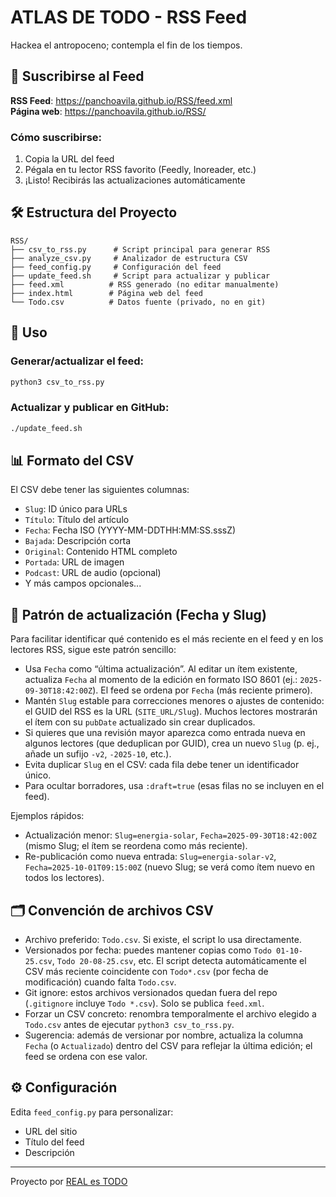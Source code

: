 # ATLAS DE TODO - RSS Feed

Hackea el antropoceno; contempla el fin de los tiempos.

## 📡 Suscribirse al Feed

**RSS Feed**: https://panchoavila.github.io/RSS/feed.xml  
**Página web**: https://panchoavila.github.io/RSS/

### Cómo suscribirse:
1. Copia la URL del feed
2. Pégala en tu lector RSS favorito (Feedly, Inoreader, etc.)
3. ¡Listo! Recibirás las actualizaciones automáticamente

## 🛠 Estructura del Proyecto

```
RSS/
├── csv_to_rss.py      # Script principal para generar RSS
├── analyze_csv.py     # Analizador de estructura CSV
├── feed_config.py     # Configuración del feed
├── update_feed.sh     # Script para actualizar y publicar
├── feed.xml          # RSS generado (no editar manualmente)
├── index.html        # Página web del feed
└── Todo.csv          # Datos fuente (privado, no en git)
```

## 📝 Uso

### Generar/actualizar el feed:
```bash
python3 csv_to_rss.py
```

### Actualizar y publicar en GitHub:
```bash
./update_feed.sh
```

## 📊 Formato del CSV

El CSV debe tener las siguientes columnas:
- `Slug`: ID único para URLs
- `Título`: Título del artículo
- `Fecha`: Fecha ISO (YYYY-MM-DDTHH:MM:SS.sssZ)
- `Bajada`: Descripción corta
- `Original`: Contenido HTML completo
- `Portada`: URL de imagen
- `Podcast`: URL de audio (opcional)
- Y más campos opcionales...

## 🔁 Patrón de actualización (Fecha y Slug)

Para facilitar identificar qué contenido es el más reciente en el feed y en los lectores RSS, sigue este patrón sencillo:

- Usa `Fecha` como “última actualización”. Al editar un ítem existente, actualiza `Fecha` al momento de la edición en formato ISO 8601 (ej.: `2025-09-30T18:42:00Z`). El feed se ordena por `Fecha` (más reciente primero).
- Mantén `Slug` estable para correcciones menores o ajustes de contenido: el GUID del RSS es la URL (`SITE_URL/Slug`). Muchos lectores mostrarán el ítem con su `pubDate` actualizado sin crear duplicados.
- Si quieres que una revisión mayor aparezca como entrada nueva en algunos lectores (que deduplican por GUID), crea un nuevo `Slug` (p. ej., añade un sufijo `-v2`, `-2025-10`, etc.).
- Evita duplicar `Slug` en el CSV: cada fila debe tener un identificador único.
- Para ocultar borradores, usa `:draft=true` (esas filas no se incluyen en el feed).

Ejemplos rápidos:
- Actualización menor: `Slug=energia-solar`, `Fecha=2025-09-30T18:42:00Z` (mismo Slug; el ítem se reordena como más reciente).
- Re-publicación como nueva entrada: `Slug=energia-solar-v2`, `Fecha=2025-10-01T09:15:00Z` (nuevo Slug; se verá como ítem nuevo en todos los lectores).

## 🗂️ Convención de archivos CSV

- Archivo preferido: `Todo.csv`. Si existe, el script lo usa directamente.
- Versionados por fecha: puedes mantener copias como `Todo 01-10-25.csv`, `Todo 20-08-25.csv`, etc. El script detecta automáticamente el CSV más reciente coincidente con `Todo*.csv` (por fecha de modificación) cuando falta `Todo.csv`.
- Git ignore: estos archivos versionados quedan fuera del repo (`.gitignore` incluye `Todo *.csv`). Solo se publica `feed.xml`.
- Forzar un CSV concreto: renombra temporalmente el archivo elegido a `Todo.csv` antes de ejecutar `python3 csv_to_rss.py`.
- Sugerencia: además de versionar por nombre, actualiza la columna `Fecha` (o `Actualizado`) dentro del CSV para reflejar la última edición; el feed se ordena con ese valor.

## ⚙️ Configuración

Edita `feed_config.py` para personalizar:
- URL del sitio
- Título del feed
- Descripción

---

Proyecto por [REAL es TODO](https://realestodo.com)
